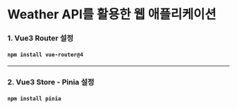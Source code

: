 # Weather API를 활용한 웹 애플리케이션

### 1. Vue3 Router 설정

#### `npm install vue-router@4`

---

### 2. Vue3 Store - Pinia 설정

#### `npm install pinia`
